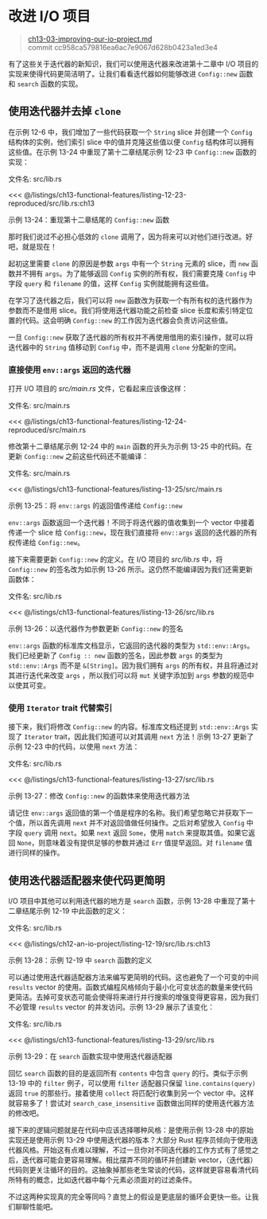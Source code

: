 # 改进 I/O 项目

> [ch13-03-improving-our-io-project.md](https://github.com/rust-lang/book/blob/main/src/ch13-03-improving-our-io-project.md)
> <br>
> commit cc958ca579816ea6ac7e9067d628b0423a1ed3e4

有了这些关于迭代器的新知识，我们可以使用迭代器来改进第十二章中 I/O 项目的实现来使得代码更简洁明了。让我们看看迭代器如何能够改进 `Config::new` 函数和 `search` 函数的实现。

## 使用迭代器并去掉 `clone`

在示例 12-6 中，我们增加了一些代码获取一个 `String` slice 并创建一个 `Config` 结构体的实例，他们索引 slice 中的值并克隆这些值以便 `Config` 结构体可以拥有这些值。在示例 13-24 中重现了第十二章结尾示例 12-23 中 `Config::new` 函数的实现：

<span class="filename">文件名: src/lib.rs</span>

<<< @/listings/ch13-functional-features/listing-12-23-reproduced/src/lib.rs:ch13

<span class="caption">示例 13-24：重现第十二章结尾的 `Config::new` 函数</span>

那时我们说过不必担心低效的 `clone` 调用了，因为将来可以对他们进行改进。好吧，就是现在！

起初这里需要 `clone` 的原因是参数 `args` 中有一个 `String` 元素的 slice，而 `new` 函数并不拥有 `args`。为了能够返回 `Config` 实例的所有权，我们需要克隆 `Config` 中字段 `query` 和 `filename` 的值，这样 `Config` 实例就能拥有这些值。

在学习了迭代器之后，我们可以将 `new` 函数改为获取一个有所有权的迭代器作为参数而不是借用 slice。我们将使用迭代器功能之前检查 slice 长度和索引特定位置的代码。这会明确 `Config::new` 的工作因为迭代器会负责访问这些值。

一旦 `Config::new` 获取了迭代器的所有权并不再使用借用的索引操作，就可以将迭代器中的 `String` 值移动到 `Config` 中，而不是调用 `clone` 分配新的空间。

### 直接使用 `env::args` 返回的迭代器

打开 I/O 项目的 *src/main.rs* 文件，它看起来应该像这样：

<span class="filename">文件名: src/main.rs</span>

<<< @/listings/ch13-functional-features/listing-12-24-reproduced/src/main.rs

修改第十二章结尾示例 12-24 中的 `main` 函数的开头为示例 13-25 中的代码。在更新 `Config::new` 之前这些代码还不能编译：

<span class="filename">文件名: src/main.rs</span>

<<< @/listings/ch13-functional-features/listing-13-25/src/main.rs

<span class="caption">示例 13-25：将 `env::args` 的返回值传递给 `Config::new`</span>

`env::args` 函数返回一个迭代器！不同于将迭代器的值收集到一个 vector 中接着传递一个 slice 给 `Config::new`，现在我们直接将 `env::args` 返回的迭代器的所有权传递给 `Config::new`。

接下来需要更新 `Config::new` 的定义。在 I/O 项目的 *src/lib.rs* 中，将 `Config::new` 的签名改为如示例 13-26 所示。这仍然不能编译因为我们还需更新函数体：

<span class="filename">文件名: src/lib.rs</span>

<<< @/listings/ch13-functional-features/listing-13-26/src/lib.rs

<span class="caption">示例 13-26：以迭代器作为参数更新 `Config::new` 的签名</span>

`env::args` 函数的标准库文档显示，它返回的迭代器的类型为 `std::env::Args`。我们已经更新了 `Config :: new` 函数的签名，因此参数 `args` 的类型为 `std::env::Args` 而不是 `&[String]`。因为我们拥有 `args` 的所有权，并且将通过对其进行迭代来改变 `args` ，所以我们可以将 `mut` 关键字添加到 `args` 参数的规范中以使其可变。

### 使用 `Iterator` trait 代替索引

接下来，我们将修改 `Config::new` 的内容。标准库文档还提到 `std::env::Args` 实现了 `Iterator` trait，因此我们知道可以对其调用 `next` 方法！示例 13-27 更新了示例 12-23 中的代码，以使用 `next` 方法：

<span class="filename">文件名: src/lib.rs</span>

<<< @/listings/ch13-functional-features/listing-13-27/src/lib.rs

<span class="caption">示例 13-27：修改 `Config::new` 的函数体来使用迭代器方法</span>

请记住 `env::args` 返回值的第一个值是程序的名称。我们希望忽略它并获取下一个值，所以首先调用 `next` 并不对返回值做任何操作。之后对希望放入 `Config` 中字段 `query` 调用 `next`。如果 `next` 返回 `Some`，使用 `match` 来提取其值。如果它返回 `None`，则意味着没有提供足够的参数并通过 `Err` 值提早返回。对 `filename` 值进行同样的操作。

## 使用迭代器适配器来使代码更简明

I/O 项目中其他可以利用迭代器的地方是 `search` 函数，示例 13-28 中重现了第十二章结尾示例 12-19 中此函数的定义：

<span class="filename">文件名: src/lib.rs</span>

<<< @/listings/ch12-an-io-project/listing-12-19/src/lib.rs:ch13

<span class="caption">示例 13-28：示例 12-19 中 `search` 函数的定义</span>

可以通过使用迭代器适配器方法来编写更简明的代码。这也避免了一个可变的中间 `results` vector 的使用。函数式编程风格倾向于最小化可变状态的数量来使代码更简洁。去掉可变状态可能会使得将来进行并行搜索的增强变得更容易，因为我们不必管理 `results` vector 的并发访问。示例 13-29 展示了该变化：

<span class="filename">文件名: src/lib.rs</span>

<<< @/listings/ch13-functional-features/listing-13-29/src/lib.rs

<span class="caption">示例 13-29：在 `search` 函数实现中使用迭代器适配器</span>

回忆 `search` 函数的目的是返回所有 `contents` 中包含 `query` 的行。类似于示例 13-19 中的 `filter` 例子，可以使用 `filter` 适配器只保留 `line.contains(query)` 返回 `true` 的那些行。接着使用 `collect` 将匹配行收集到另一个 vector 中。这样就容易多了！尝试对 `search_case_insensitive` 函数做出同样的使用迭代器方法的修改吧。

接下来的逻辑问题就是在代码中应该选择哪种风格：是使用示例 13-28 中的原始实现还是使用示例 13-29 中使用迭代器的版本？大部分 Rust 程序员倾向于使用迭代器风格。开始这有点难以理解，不过一旦你对不同迭代器的工作方式有了感觉之后，迭代器可能会更容易理解。相比摆弄不同的循环并创建新 vector，（迭代器）代码则更关注循环的目的。这抽象掉那些老生常谈的代码，这样就更容易看清代码所特有的概念，比如迭代器中每个元素必须面对的过滤条件。

不过这两种实现真的完全等同吗？直觉上的假设是更底层的循环会更快一些。让我们聊聊性能吧。

[lifetime-elision]: ch10-03-lifetime-syntax.md#生命周期省略lifetime-elision
